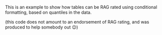 
This is an example to show how tables can be RAG rated using conditional formatting, based on quantiles in the data.

(this code does not amount to an endorsement of RAG rating, and was produced to help somebody out :wink:)
